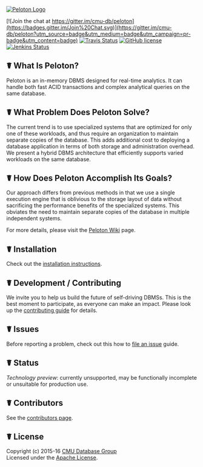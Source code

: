 [![Peloton Logo](http://db.cs.cmu.edu/wordpress/wp-content/uploads/2015/11/peloton.jpg)](http://pelotondb.org/)

[![Join the chat at https://gitter.im/cmu-db/peloton](https://badges.gitter.im/Join%20Chat.svg)](https://gitter.im/cmu-db/peloton?utm_source=badge&utm_medium=badge&utm_campaign=pr-badge&utm_content=badge)
[![Travis Status](https://travis-ci.org/cmu-db/peloton.svg?branch=master)](https://travis-ci.org/cmu-db/peloton)
[![GitHub license](https://img.shields.io/badge/license-apache-blue.svg?style=flat)](https://www.apache.org/licenses/LICENSE-2.0)
[![Jenkins Status](http://jenkins.db.cs.cmu.edu:8080/job/Peloton/badge/icon)](http://jenkins.db.cs.cmu.edu:8080/job/Peloton/)
<!---[![Coverage Status](https://coveralls.io/repos/github/cmu-db/peloton/badge.svg?branch=master)](https://coveralls.io/github/cmu-db/peloton?branch=master)--->

## ☤ What Is Peloton?

Peloton is an in-memory DBMS designed for real-time analytics. It can handle both fast ACID transactions and complex analytical queries on the same database. 

## ☤ What Problem Does Peloton Solve?

The current trend is to use specialized systems that are optimized for only one of these workloads, and thus require an organization to maintain separate copies of the database. This adds additional cost to deploying a database application in terms of both storage and administration overhead. We present a hybrid DBMS architecture that efficiently supports varied workloads on the same database.

## ☤ How Does Peloton Accomplish Its Goals?

Our approach differs from previous methods in that we use a single execution engine that is oblivious to the storage layout of data without sacrificing the performance benefits of the specialized systems. This obviates the need to maintain separate copies of the database in multiple independent systems.

For more details, please visit the [Peloton Wiki](https://github.com/cmu-db/peloton/wiki "Peloton Wiki") page.

## ☤ Installation

Check out the [installation instructions](https://github.com/cmu-db/peloton/wiki/Installation).

## ☤ Development / Contributing

We invite you to help us build the future of self-driving DBMSs. This is the best moment to participate, as everyone can make an impact. Please look up the [contributing guide](https://github.com/cmu-db/peloton/blob/master/CONTRIBUTING.md#development) for details.

## ☤ Issues

Before reporting a problem, check out this how to [file an issue](https://github.com/cmu-db/peloton/blob/master/CONTRIBUTING.md#file-an-issue) guide.

## ☤ Status

_Technology preview_: currently unsupported, may be functionally incomplete or unsuitable for production use.

## ☤ Contributors

See the [contributors page](https://github.com/cmu-db/peloton/graphs/contributors).

## ☤ License

Copyright (c) 2015-16 [CMU Database Group](http://db.cs.cmu.edu/)  
Licensed under the [Apache License](LICENSE).
